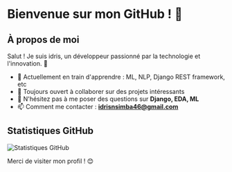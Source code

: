# Bienvenue sur mon GitHub ! 👋

## À propos de moi

Salut ! Je suis idris, un développeur passionné par la technologie et l'innovation. 🚀

- 🌱 Actuellement en train d'apprendre : ML, NLP, Django REST framework, etc
- 👯 Toujours ouvert à collaborer sur des projets intéressants
- 💬 N'hésitez pas à me poser des questions sur **Django, EDA, ML**
- 📫 Comment me contacter : **idrisnsimba46@gmail.com**


## Statistiques GitHub

![Statistiques GitHub](https://github-readme-stats.vercel.app/api?username=hache231&show_icons=true&theme=radical)

Merci de visiter mon profil ! 😊
